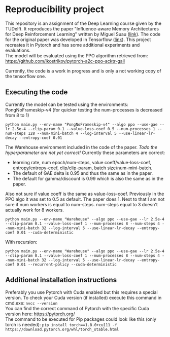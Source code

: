 # Reproducibility project
This repository is an assignment of the Deep Learning course given by the TUDelft.
It reproduces the paper "Influence-aware Memory Architectures for Deep Reinforcement Learning" written by Miguel Suau ([link](https://arxiv.org/abs/1911.07643)).
The code for the original paper was developed in Tensorflow ([link](https://github.com/INFLUENCEorg/influence-aware-memory)).  This project recreates it in Pytorch and has some additional experiments and evaluations.   
The model will be evaluated using the PPO algorithm retrieved from: https://github.com/ikostrikov/pytorch-a2c-ppo-acktr-gail

Currently, the code is a work in progress and is only a not working copy of the tensorflow one.

## Executing the code
Currently the model can be tested using the environments:  
PongNoFrameskip-v4 (for quicker testing the num-processes is decreased from 8 to 1)
```
python main.py --env-name "PongNoFrameskip-v4" --algo ppo --use-gae --lr 2.5e-4 --clip-param 0.1 --value-loss-coef 0.5 --num-processes 1 --num-steps 128 --num-mini-batch 4 --log-interval 5 --use-linear-lr-decay --entropy-coef 0.01
```
The Warehouse environment included in the code of the paper.
*Todo the hyperparameter are not yet correct!*
Currently these parameters are correct: 
- learning rate, num epoch/num-steps, value coeff/value-loss-coef, entropy/entropy-coef, clip/clip-param, batch size/num-mini-batch.
- The default of GAE delta is 0.95 and thus the same as in the paper.
- The default for gamma/discount is 0.99 which is also the same as in the paper.

Also not sure if value coeff is the same as value-loss-coef. Previously in the PPO algo it was set to 0.5 as default. The paper does 1.
Next to that I am not sure if num workers is equal to num-steps. num-steps equal to 3 doesn't actually work for 8 workers.
```
python main.py --env-name "Warehouse" --algo ppo --use-gae --lr 2.5e-4 --clip-param 0.1 --value-loss-coef 1 --num-processes 8 --num-steps 4 --num-mini-batch 32 --log-interval 5 --use-linear-lr-decay --entropy-coef 0.01 --cuda-deterministic
```
With recursion:
```
python main.py --env-name "Warehouse" --algo ppo --use-gae --lr 2.5e-4 --clip-param 0.1 --value-loss-coef 1 --num-processes 8 --num-steps 4 --num-mini-batch 32 --log-interval 5 --use-linear-lr-decay --entropy-coef 0.01 --recurrent-policy --cuda-deterministic
```

## Additional installation instructions
Preferably you use Pytorch with Cuda enabled but this requires a special version. To check your Cuda version (if installed) execute 
this command in cmd.exe: `nvcc --version`  
You can find the correct command of Pytorch with the specific Cuda version here: https://pytorch.org/  
The command to be executed for Pip packages could look like this (only torch is needed): `pip install torch==1.8.0+cu111 -f https://download.pytorch.org/whl/torch_stable.html`
